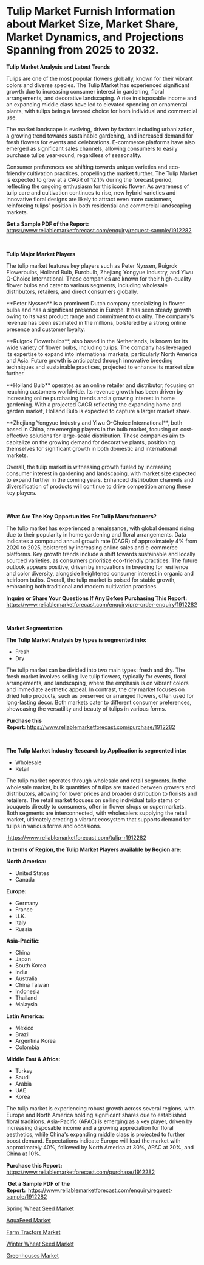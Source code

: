 <p><h1>Tulip Market Furnish Information about Market Size, Market Share, Market Dynamics, and Projections Spanning from 2025 to 2032.</h1></p><p><strong>Tulip Market Analysis and Latest Trends</strong></p>
<p><p>Tulips are one of the most popular flowers globally, known for their vibrant colors and diverse species. The Tulip Market has experienced significant growth due to increasing consumer interest in gardening, floral arrangements, and decorative landscaping. A rise in disposable income and an expanding middle class have led to elevated spending on ornamental plants, with tulips being a favored choice for both individual and commercial use.</p><p>The market landscape is evolving, driven by factors including urbanization, a growing trend towards sustainable gardening, and increased demand for fresh flowers for events and celebrations. E-commerce platforms have also emerged as significant sales channels, allowing consumers to easily purchase tulips year-round, regardless of seasonality.</p><p>Consumer preferences are shifting towards unique varieties and eco-friendly cultivation practices, propelling the market further. The Tulip Market is expected to grow at a CAGR of 12.1% during the forecast period, reflecting the ongoing enthusiasm for this iconic flower. As awareness of tulip care and cultivation continues to rise, new hybrid varieties and innovative floral designs are likely to attract even more customers, reinforcing tulips' position in both residential and commercial landscaping markets.</p></p>
<p><strong>Get a Sample PDF of the Report:&nbsp;</strong> <a href="https://www.reliablemarketforecast.com/enquiry/request-sample/1912282?utm_campaign=1130&utm_medium=2&utm_source=Github&utm_content=ia&utm_term=30032025&utm_id=tulip">https://www.reliablemarketforecast.com/enquiry/request-sample/1912282</a></p>
<p>&nbsp;</p>
<p><strong>Tulip Major Market Players</strong></p>
<p><p>The tulip market features key players such as Peter Nyssen, Ruigrok Flowerbulbs, Holland Bulb, Eurobulb, Zhejiang Yongyue Industry, and Yiwu O-Choice International. These companies are known for their high-quality flower bulbs and cater to various segments, including wholesale distributors, retailers, and direct consumers globally.</p><p>**Peter Nyssen** is a prominent Dutch company specializing in flower bulbs and has a significant presence in Europe. It has seen steady growth owing to its vast product range and commitment to quality. The company's revenue has been estimated in the millions, bolstered by a strong online presence and customer loyalty.</p><p>**Ruigrok Flowerbulbs**, also based in the Netherlands, is known for its wide variety of flower bulbs, including tulips. The company has leveraged its expertise to expand into international markets, particularly North America and Asia. Future growth is anticipated through innovative breeding techniques and sustainable practices, projected to enhance its market size further.</p><p>**Holland Bulb** operates as an online retailer and distributor, focusing on reaching customers worldwide. Its revenue growth has been driven by increasing online purchasing trends and a growing interest in home gardening. With a projected CAGR reflecting the expanding home and garden market, Holland Bulb is expected to capture a larger market share.</p><p>**Zhejiang Yongyue Industry and Yiwu O-Choice International**, both based in China, are emerging players in the bulb market, focusing on cost-effective solutions for large-scale distribution. These companies aim to capitalize on the growing demand for decorative plants, positioning themselves for significant growth in both domestic and international markets.</p><p>Overall, the tulip market is witnessing growth fueled by increasing consumer interest in gardening and landscaping, with market size expected to expand further in the coming years. Enhanced distribution channels and diversification of products will continue to drive competition among these key players.</p></p>
<p>&nbsp;</p>
<p><strong>What Are The Key Opportunities For Tulip Manufacturers?</strong></p>
<p><p>The tulip market has experienced a renaissance, with global demand rising due to their popularity in home gardening and floral arrangements. Data indicates a compound annual growth rate (CAGR) of approximately 4% from 2020 to 2025, bolstered by increasing online sales and e-commerce platforms. Key growth trends include a shift towards sustainable and locally sourced varieties, as consumers prioritize eco-friendly practices. The future outlook appears positive, driven by innovations in breeding for resilience and color diversity, alongside heightened consumer interest in organic and heirloom bulbs. Overall, the tulip market is poised for stable growth, embracing both traditional and modern cultivation practices.</p></p>
<p><strong>Inquire or Share Your Questions If Any Before Purchasing This Report:</strong> <a href="https://www.reliablemarketforecast.com/enquiry/pre-order-enquiry/1912282?utm_campaign=1130&utm_medium=2&utm_source=Github&utm_content=ia&utm_term=30032025&utm_id=tulip">https://www.reliablemarketforecast.com/enquiry/pre-order-enquiry/1912282</a></p>
<p>&nbsp;</p>
<p><strong>Market Segmentation</strong></p>
<p><strong>The Tulip Market Analysis by types is segmented into:</strong></p>
<p><ul><li>Fresh</li><li>Dry</li></ul></p>
<p><p>The tulip market can be divided into two main types: fresh and dry. The fresh market involves selling live tulip flowers, typically for events, floral arrangements, and landscaping, where the emphasis is on vibrant colors and immediate aesthetic appeal. In contrast, the dry market focuses on dried tulip products, such as preserved or arranged flowers, often used for long-lasting decor. Both markets cater to different consumer preferences, showcasing the versatility and beauty of tulips in various forms.</p></p>
<p><strong>Purchase this Report:&nbsp;</strong><a href="https://www.reliablemarketforecast.com/purchase/1912282?utm_campaign=1130&utm_medium=2&utm_source=Github&utm_content=ia&utm_term=30032025&utm_id=tulip">https://www.reliablemarketforecast.com/purchase/1912282</a></p>
<p>&nbsp;</p>
<p><strong>The Tulip Market Industry Research by Application is segmented into:</strong></p>
<p><ul><li>Wholesale</li><li>Retail</li></ul></p>
<p><p>The tulip market operates through wholesale and retail segments. In the wholesale market, bulk quantities of tulips are traded between growers and distributors, allowing for lower prices and broader distribution to florists and retailers. The retail market focuses on selling individual tulip stems or bouquets directly to consumers, often in flower shops or supermarkets. Both segments are interconnected, with wholesalers supplying the retail market, ultimately creating a vibrant ecosystem that supports demand for tulips in various forms and occasions.</p></p>
<p><a href="https://www.reliablemarketforecast.com/tulip-r1912282?utm_campaign=1130&utm_medium=2&utm_source=Github&utm_content=ia&utm_term=30032025&utm_id=tulip">&nbsp;https://www.reliablemarketforecast.com/tulip-r1912282</a></p>
<p><strong>In terms of Region, the Tulip Market Players available by Region are:</strong></p>
<p>
    <p> <strong> North America: </strong>
        <ul>
            <li>United States</li>
            <li>Canada</li>
        </ul>
        </p> 
    <p> <strong> Europe: </strong>
        <ul>
            <li>Germany</li>
            <li>France</li>
            <li>U.K.</li>
            <li>Italy</li>
            <li>Russia</li>
        </ul>
        </p> 
    <p> <strong> Asia-Pacific: </strong>
        <ul>
            <li>China</li>
            <li>Japan</li>
            <li>South Korea</li>
            <li>India</li>
            <li>Australia</li>
            <li>China Taiwan</li>
            <li>Indonesia</li>
            <li>Thailand</li>
            <li>Malaysia</li>
        </ul>
        </p> 
    <p> <strong> Latin America: </strong>
        <ul>
            <li>Mexico</li>
            <li>Brazil</li>
            <li>Argentina Korea</li>
            <li>Colombia</li>
        </ul>
        </p> 
    <p> <strong> Middle East & Africa: </strong>
        <ul>
            <li>Turkey</li>
            <li>Saudi</li>
            <li>Arabia</li>
            <li>UAE</li>
            <li>Korea</li>
        </ul>
    </p>
    </p>
<p><p>The tulip market is experiencing robust growth across several regions, with Europe and North America holding significant shares due to established floral traditions. Asia-Pacific (APAC) is emerging as a key player, driven by increasing disposable income and a growing appreciation for floral aesthetics, while China's expanding middle class is projected to further boost demand. Expectations indicate Europe will lead the market with approximately 40%, followed by North America at 30%, APAC at 20%, and China at 10%.</p></p>
<p><strong>Purchase this Report: </strong><a href="https://www.reliablemarketforecast.com/purchase/1912282?utm_campaign=1130&utm_medium=2&utm_source=Github&utm_content=ia&utm_term=30032025&utm_id=tulip">https://www.reliablemarketforecast.com/purchase/1912282</a></p>
<p>&nbsp;<strong>Get a Sample PDF of the Report:&nbsp;&nbsp;</strong><a href="https://www.reliablemarketforecast.com/enquiry/request-sample/1912282?utm_campaign=1130&utm_medium=2&utm_source=Github&utm_content=ia&utm_term=30032025&utm_id=tulip">https://www.reliablemarketforecast.com/enquiry/request-sample/1912282</a></p>
<p><strong></strong></p>
<p><p><a href="https://github.com/ceranamaduvq/Market-Research-Report-List-1/blob/main/spring-wheat-seed-market.md?utm_campaign=1130&utm_medium=2&utm_source=Github&utm_content=ia&utm_term=30032025&utm_id=tulip">Spring Wheat Seed Market</a></p><p><a href="https://github.com/heeildannas/Market-Research-Report-List-1/blob/main/aquafeed-market.md?utm_campaign=1130&utm_medium=2&utm_source=Github&utm_content=ia&utm_term=30032025&utm_id=tulip">AquaFeed Market</a></p><p><a href="https://github.com/astadtetcha28/Market-Research-Report-List-1/blob/main/farm-tractors-market.md?utm_campaign=1130&utm_medium=2&utm_source=Github&utm_content=ia&utm_term=30032025&utm_id=tulip">Farm Tractors Market</a></p><p><a href="https://github.com/geresalgieaz/Market-Research-Report-List-1/blob/main/winter-wheat-seed-market.md?utm_campaign=1130&utm_medium=2&utm_source=Github&utm_content=ia&utm_term=30032025&utm_id=tulip">Winter Wheat Seed Market</a></p><p><a href="https://github.com/sibellanikmn/Market-Research-Report-List-1/blob/main/greenhouses-market.md?utm_campaign=1130&utm_medium=2&utm_source=Github&utm_content=ia&utm_term=30032025&utm_id=tulip">Greenhouses Market</a></p></p>